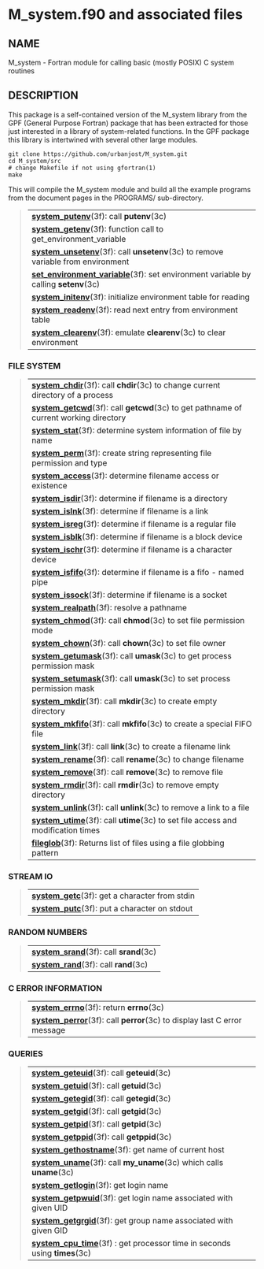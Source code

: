 # M_system.f90 and associated files

## NAME

   M_system - Fortran module for calling basic (mostly POSIX) C system routines

## DESCRIPTION

This package is a self-contained version of the M_system library from
the GPF (General Purpose Fortran) package that has been extracted for
those just interested in a library of system-related functions. In the
GPF package this library is intertwined with several other large modules.

    git clone https://github.com/urbanjost/M_system.git
    cd M_system/src
    # change Makefile if not using gfortran(1) 
    make

This will compile the M_system module and build all the example programs from
the document pages in the PROGRAMS/ sub-directory.

<!--
s@<b>\(.*\)<.b>(3f)@<b><a href="md/\1.3.md">\1</a></b>(3f)@
-->
<blockquote>
<table cellpadding="3">
<tr valign="top"> <td valign="bottom"><b><a href="md/system_putenv.3.md">system_putenv</a></b>(3f): call <b>putenv</b>(3c)</td> </tr>
<tr valign="top"> <td valign="bottom"><b><a href="md/system_getenv.3.md">system_getenv</a></b>(3f): function call to get_environment_variable</td> </tr>
<tr valign="top"> <td valign="bottom"><b><a href="md/system_unsetenv.3.md">system_unsetenv</a></b>(3f): call <b>unsetenv</b>(3c) to remove variable from environment</td> </tr>
<tr valign="top"> <td valign="bottom"><b><a href="md/set_environment_variable.3.md">set_environment_variable</a></b>(3f): set environment variable by calling <b>setenv</b>(3c)</td> </tr>
<tr valign="top"> <td valign="bottom"><b><a href="md/system_initenv.3.md">system_initenv</a></b>(3f): initialize environment table for reading</td> </tr>
<tr valign="top"> <td valign="bottom"><b><a href="md/system_readenv.3.md">system_readenv</a></b>(3f): read next entry from environment table</td> </tr>
<tr valign="top"> <td valign="bottom"><b><a href="md/system_clearenv.3.md">system_clearenv</a></b>(3f): emulate <b>clearenv</b>(3c) to clear environment</td> </tr>
</table>
</blockquote><a name="4"></a>
<h3><a name="4">FILE SYSTEM</a></h3>
<blockquote>
<table cellpadding="3">
<tr valign="top"> <td valign="bottom"><b><a href="md/system_chdir.3.md">system_chdir</a></b>(3f): call <b>chdir</b>(3c) to change current directory of a process</td> </tr>
<tr valign="top"> <td valign="bottom"><b><a href="md/system_getcwd.3.md">system_getcwd</a></b>(3f): call <b>getcwd</b>(3c) to get pathname of current working directory</td> </tr>
<tr valign="top"> <td valign="bottom"><b><a href="md/system_stat.3.md">system_stat</a></b>(3f): determine system information of file by name</td> </tr>
<tr valign="top"> <td valign="bottom"><b><a href="md/system_perm.3.md">system_perm</a></b>(3f): create string representing file permission and type</td> </tr>
<tr valign="top"> <td valign="bottom"><b><a href="md/system_access.3.md">system_access</a></b>(3f): determine filename access or existence</td> </tr>
<tr valign="top"> <td valign="bottom"><b><a href="md/system_isdir.3.md">system_isdir</a></b>(3f): determine if filename is a directory</td> </tr>
<tr valign="top"> <td valign="bottom"><b><a href="md/system_islnk.3.md">system_islnk</a></b>(3f): determine if filename is a link</td> </tr>
<tr valign="top"> <td valign="bottom"><b><a href="md/system_isreg.3.md">system_isreg</a></b>(3f): determine if filename is a regular file</td> </tr>
<tr valign="top"> <td valign="bottom"><b><a href="md/system_isblk.3.md">system_isblk</a></b>(3f): determine if filename is a block device</td> </tr>
<tr valign="top"> <td valign="bottom"><b><a href="md/system_ischr.3.md">system_ischr</a></b>(3f): determine if filename is a character device</td> </tr>
<tr valign="top"> <td valign="bottom"><b><a href="md/system_isfifo.3.md">system_isfifo</a></b>(3f): determine if filename is a fifo - named pipe</td> </tr>
<tr valign="top"> <td valign="bottom"><b><a href="md/system_issock.3.md">system_issock</a></b>(3f): determine if filename is a socket</td> </tr>
<tr valign="top"> <td valign="bottom"><b><a href="md/system_realpath.3.md">system_realpath</a></b>(3f): resolve a pathname</td> </tr>
<tr valign="top"> <td valign="bottom"><b><a href="md/system_chmod.3.md">system_chmod</a></b>(3f): call <b>chmod</b>(3c) to set file permission mode</td> </tr>
<tr valign="top"> <td valign="bottom"><b><a href="md/system_chown.3.md">system_chown</a></b>(3f): call <b>chown</b>(3c) to set file owner</td> </tr>
<tr valign="top"> <td valign="bottom"><b><a href="md/system_getumask.3.md">system_getumask</a></b>(3f): call <b>umask</b>(3c) to get process permission mask</td> </tr>
<tr valign="top"> <td valign="bottom"><b><a href="md/system_setumask.3.md">system_setumask</a></b>(3f): call <b>umask</b>(3c) to set process permission mask</td> </tr>
<tr valign="top"> <td valign="bottom"><b><a href="md/system_mkdir.3.md">system_mkdir</a></b>(3f): call <b>mkdir</b>(3c) to create empty directory</td> </tr>
<tr valign="top"> <td valign="bottom"><b><a href="md/system_mkfifo.3.md">system_mkfifo</a></b>(3f): call <b>mkfifo</b>(3c) to create a special FIFO file</td> </tr>
<tr valign="top"> <td valign="bottom"><b><a href="md/system_link.3.md">system_link</a></b>(3f): call <b>link</b>(3c) to create a filename link</td> </tr>
<tr valign="top"> <td valign="bottom"><b><a href="md/system_rename.3.md">system_rename</a></b>(3f): call <b>rename</b>(3c) to change filename</td> </tr>
<tr valign="top"> <td valign="bottom"><b><a href="md/system_remove.3.md">system_remove</a></b>(3f): call <b>remove</b>(3c) to remove file</td> </tr>
<tr valign="top"> <td valign="bottom"><b><a href="md/system_rmdir.3.md">system_rmdir</a></b>(3f): call <b>rmdir</b>(3c) to remove empty directory</td> </tr>
<tr valign="top"> <td valign="bottom"><b><a href="md/system_unlink.3.md">system_unlink</a></b>(3f): call <b>unlink</b>(3c) to remove a link to a file</td> </tr>
<tr valign="top"> <td valign="bottom"><b><a href="md/system_utime.3.md">system_utime</a></b>(3f): call <b>utime</b>(3c) to set file access and modification times</td> </tr>
<tr valign="top"> <td valign="bottom"><b><a href="md/fileglob.3.md">fileglob</a></b>(3f): Returns list of files using a file globbing pattern</td> </tr>
</table>
</blockquote><a name="5"></a>
<h3><a name="5">STREAM IO</a></h3>
<blockquote>
<table cellpadding="3">
<tr valign="top"> <td valign="bottom"><b><a href="md/system_getc.3.md">system_getc</a></b>(3f): get a character from stdin</td> </tr>
<tr valign="top"> <td valign="bottom"><b><a href="md/system_putc.3.md">system_putc</a></b>(3f): put a character on stdout</td> </tr>
</table>
</blockquote><a name="6"></a>
<h3><a name="6">RANDOM NUMBERS</a></h3>
<blockquote>
<table cellpadding="3">
<tr valign="top"> <td valign="bottom"><b><a href="md/system_srand.3.md">system_srand</a></b>(3f): call <b>srand</b>(3c)</td> </tr>
<tr valign="top"> <td valign="bottom"><b><a href="md/system_rand.3.md">system_rand</a></b>(3f): call <b>rand</b>(3c)</td> </tr>
</table>
</blockquote><a name="7"></a>
<h3><a name="7">C ERROR INFORMATION</a></h3>
<blockquote>
<table cellpadding="3">
<tr valign="top"> <td valign="bottom"><b><a href="md/system_errno.3.md">system_errno</a></b>(3f): return <b>errno</b>(3c)</td> </tr>
<tr valign="top"> <td valign="bottom"><b><a href="md/system_perror.3.md">system_perror</a></b>(3f): call <b>perror</b>(3c) to display last C error message</td> </tr>
</table>
</blockquote><a name="8"></a>
<h3><a name="8">QUERIES</a></h3>
<blockquote>
<table cellpadding="3">
<tr valign="top"> <td valign="bottom"><b><a href="md/system_geteuid.3.md">system_geteuid</a></b>(3f): call <b>geteuid</b>(3c)</td> </tr>
<tr valign="top"> <td valign="bottom"><b><a href="md/system_getuid.3.md">system_getuid</a></b>(3f): call <b>getuid</b>(3c)</td> </tr>
<tr valign="top"> <td valign="bottom"><b><a href="md/system_getegid.3.md">system_getegid</a></b>(3f): call <b>getegid</b>(3c)</td> </tr>
<tr valign="top"> <td valign="bottom"><b><a href="md/system_getgid.3.md">system_getgid</a></b>(3f): call <b>getgid</b>(3c)</td> </tr>
<tr valign="top"> <td valign="bottom"><b><a href="md/system_getpid.3.md">system_getpid</a></b>(3f): call <b>getpid</b>(3c)</td> </tr>
<tr valign="top"> <td valign="bottom"><b><a href="md/system_getppid.3.md">system_getppid</a></b>(3f): call <b>getppid</b>(3c)</td> </tr>
<tr valign="top"> <td valign="bottom"><b><a href="md/system_gethostname.3.md">system_gethostname</a></b>(3f): get name of current host</td> </tr>
<tr valign="top"> <td valign="bottom"><b><a href="md/system_uname.3.md">system_uname</a></b>(3f): call <b>my_uname</b>(3c) which calls <b>uname</b>(3c)</td> </tr>
<tr valign="top"> <td valign="bottom"><b><a href="md/system_getlogin.3.md">system_getlogin</a></b>(3f): get login name</td> </tr>
<tr valign="top"> <td valign="bottom"><b><a href="md/system_getpwuid.3.md">system_getpwuid</a></b>(3f): get login name associated with given UID</td> </tr>
<tr valign="top"> <td valign="bottom"><b><a href="md/system_getgrgid.3.md">system_getgrgid</a></b>(3f): get group name associated with given GID</td> </tr>
<tr valign="top"> <td valign="bottom"><b><a href="md/system_cpu_time.3.md">system_cpu_time</a></b>(3f) : get processor time in seconds using <b>times</b>(3c)</td> </tr>
</table>
</blockquote>

